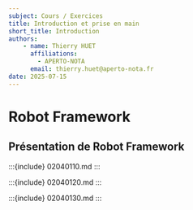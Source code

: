 ```yaml
---
subject: Cours / Exercices
title: Introduction et prise en main
short_title: Introduction 
authors:
    - name: Thierry HUET
      affiliations: 
        - APERTO-NOTA
      email: thierry.huet@aperto-nota.fr
date: 2025-07-15
---
```


# Robot Framework

## Présentation de Robot Framework

:::{include} 02040110.md
:::

:::{include} 02040120.md
:::

:::{include} 02040130.md
:::
